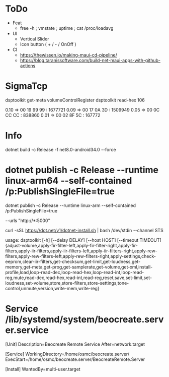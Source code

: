 # ToDo

- Feat
  - free -h ; vmstate ; uptime ; cat /proc/loadavg
- UI
  - Vertical Slider
  - Icon button ( + / - / OnOff )
- CI
  - https://thewissen.io/making-maui-cd-pipeline/
  - https://blog.taranissoftware.com/build-net-maui-apps-with-github-actions

# SigmaTcp

dsptoolkit get-meta volumeControlRegister
dsptoolkit read-hex 106

0.10 => 00 19 99 99 : 1677721
0.09 => 00 17 0A 3D : 1509949
0.05 => 00 0C CC CC : 838860
0.01 => 00 02 8F 5C : 167772

# Info

dotnet build -c Release -f net8.0-android34.0 --force

# dotnet publish -c Release --runtime linux-arm64 --self-contained /p:PublishSingleFile=true

dotnet publish -c Release --runtime linux-arm --self-contained /p:PublishSingleFile=true

--urls "http://\*:5000"

curl -sSL https://dot.net/v1/dotnet-install.sh | bash /dev/stdin --channel STS

usage: dsptoolkit [-h] [--delay DELAY] [--host HOST] [--timeout TIMEOUT]
{adjust-volume,apply-fir-filter-left,apply-fir-filter-right,apply-fir-filters,apply-iir-filters,apply-iir-filters-left,apply-iir-filters-right,apply-rew-filters,apply-rew-filters-left,apply-rew-filters-right,apply-settings,check-eeprom,clear-iir-filters,get-checksum,get-limit,get-loudness,get-memory,get-meta,get-prog,get-samplerate,get-volume,get-xml,install-profile,load,loop-read-dec,loop-read-hex,loop-read-int,loop-read-reg,mute,read-dec,read-hex,read-int,read-reg,reset,save,set-limit,set-loudness,set-volume,store,store-filters,store-settings,tone-control,unmute,version,write-mem,write-reg}

# Service /lib/systemd/system/beocreate.server.service

[Unit]
Description=Beocreate Remote Service
After=network.target

[Service]
WorkingDirectory=/home/osmc/beocreate.server/
ExecStart=/home/osmc/beocreate.server/BeocreateRemote.Server

[Install]
WantedBy=multi-user.target
